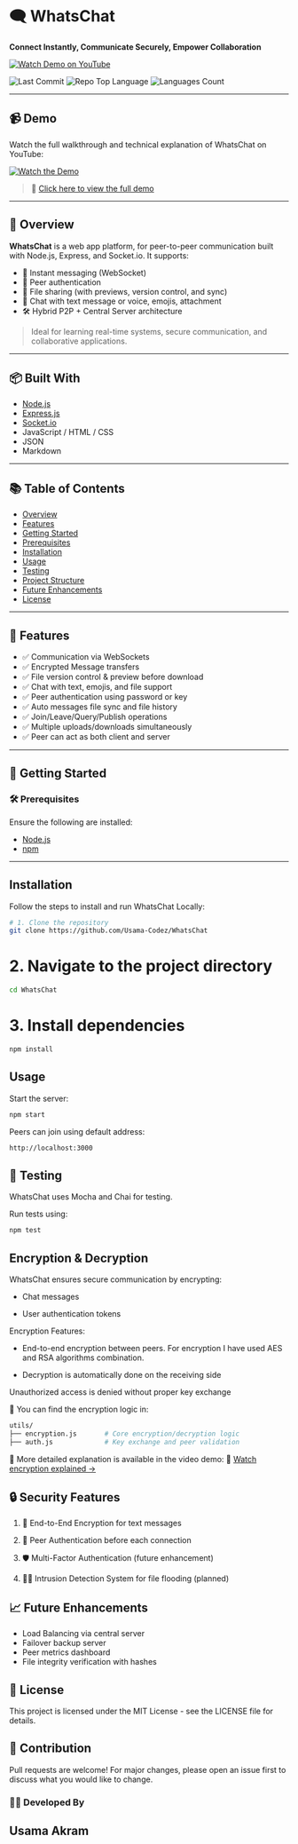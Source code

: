 # 🗨️ WhatsChat
**Connect Instantly, Communicate Securely, Empower Collaboration**

[![Watch Demo on YouTube](https://img.shields.io/badge/Watch%20Demo-YouTube-red?style=for-the-badge&logo=youtube)](https://www.youtube.com/watch?v=-XuZeSZWVXA)

![Last Commit](https://img.shields.io/github/last-commit/Usama-Codez/WhatsChat)
![Repo Top Language](https://img.shields.io/github/languages/top/Usama-Codez/WhatsChat)
![Languages Count](https://img.shields.io/github/languages/count/Usama-Codez/WhatsChat)

---

## 📹 Demo

Watch the full walkthrough and technical explanation of WhatsChat on YouTube:

[![Watch the Demo](https://img.youtube.com/vi/-XuZeSZWVXA/0.jpg)](https://www.youtube.com/watch?v=-XuZeSZWVXA)

> 🔗 [Click here to view the full demo](https://www.youtube.com/watch?v=-XuZeSZWVXA)

---

## 🚀 Overview
**WhatsChat** is a web app platform, for peer-to-peer communication built with Node.js, Express, and Socket.io. It supports:

- 🔄 Instant messaging (WebSocket)
- 🔐 Peer authentication
- 🧩 File sharing (with previews, version control, and sync)
- 💬 Chat with text message or voice, emojis, attachment
- 🛠️ Hybrid P2P + Central Server architecture

> Ideal for learning real-time systems, secure communication, and collaborative applications.

---

## 📦 Built With

- [Node.js](https://nodejs.org/)
- [Express.js](https://expressjs.com/)
- [Socket.io](https://socket.io/)
- JavaScript / HTML / CSS
- JSON
- Markdown

---

## 📚 Table of Contents

- [Overview](#-overview)
- [Features](#-features)
- [Getting Started](#-getting-started)
- [Prerequisites](#-prerequisites)
- [Installation](#-installation)
- [Usage](#-usage)
- [Testing](#-testing)
- [Project Structure](#-project-structure)
- [Future Enhancements](#-future-enhancements)
- [License](#-license)

---

## 🔧 Features

- ✅ Communication via WebSockets
- ✅ Encrypted Message transfers
- ✅ File version control & preview before download
- ✅ Chat with text, emojis, and file support
- ✅ Peer authentication using password or key
- ✅ Auto messages file sync and file history
- ✅ Join/Leave/Query/Publish operations
- ✅ Multiple uploads/downloads simultaneously
- ✅ Peer can act as both client and server

---

## 🚀 Getting Started

### 🛠 Prerequisites

Ensure the following are installed:

- [Node.js](https://nodejs.org/)
- [npm](https://www.npmjs.com/)

---

## Installation
Follow the steps to install and run WhatsChat Locally:
```bash
# 1. Clone the repository
git clone https://github.com/Usama-Codez/WhatsChat
```
# 2. Navigate to the project directory
```bash
cd WhatsChat
```
# 3. Install dependencies
```bash
npm install
```

## Usage
Start the server:
```bash
npm start
```

Peers can join using default address:
```bash
http://localhost:3000
```

## 🧪 Testing
WhatsChat uses Mocha and Chai for testing.

Run tests using:
```bash
npm test
```

## Encryption & Decryption
WhatsChat ensures secure communication by encrypting:

- Chat messages

- User authentication tokens

Encryption Features:

- End-to-end encryption between peers. For encryption I have used AES and RSA algorithms combination.

- Decryption is automatically done on the receiving side

Unauthorized access is denied without proper key exchange

🔎 You can find the encryption logic in:

```bash
utils/
├── encryption.js       # Core encryption/decryption logic
├── auth.js             # Key exchange and peer validation
```
🧠 More detailed explanation is available in the video demo:
🔗 [Watch encryption explained ->](https://www.youtube.com/watch?v=-XuZeSZWVXA)

## 🔒 Security Features
1. 🔐 End-to-End Encryption for text messages

2. 🔑 Peer Authentication before each connection

3. 🛡️ Multi-Factor Authentication (future enhancement)

4. 🕵️‍♂️ Intrusion Detection System for file flooding (planned)

## 📈 Future Enhancements
- Load Balancing via central server
- Failover backup server
- Peer metrics dashboard
- File integrity verification with hashes

## 📜 License
This project is licensed under the MIT License - see the LICENSE file for details.

## 🤝 Contribution
Pull requests are welcome! For major changes, please open an issue first to discuss what you would like to change.

### 🙋‍♂️ Developed By
Usama Akram
---

